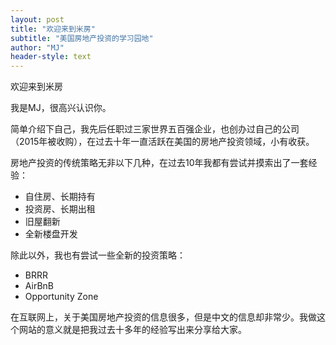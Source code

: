 ```yaml
---
layout: post
title: "欢迎来到米房"
subtitle: "美国房地产投资的学习园地"
author: "MJ"
header-style: text
---
```

欢迎来到米房

我是MJ，很高兴认识你。

简单介绍下自己，我先后任职过三家世界五百强企业，也创办过自己的公司（2015年被收购），在过去十年一直活跃在美国的房地产投资领域，小有收获。

房地产投资的传统策略无非以下几种，在过去10年我都有尝试并摸索出了一套经验：
* 自住房、长期持有
* 投资房、长期出租
* 旧屋翻新
* 全新楼盘开发

除此以外，我也有尝试一些全新的投资策略：
* BRRR
* AirBnB
* Opportunity Zone

在互联网上，关于美国房地产投资的信息很多，但是中文的信息却非常少。我做这个网站的意义就是把我过去十多年的经验写出来分享给大家。